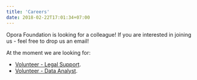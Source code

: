 ```yaml
---
title: 'Careers'
date: 2018-02-22T17:01:34+07:00
---
```


Opora Foundation is looking for a colleague! If you are interested in joining us - feel free to drop us an email!

At the moment we are looking for:

* [Volunteer - Legal Support](/jobs/legal-support).
* [Volunteer - Data Analyst](/jobs/data-analyst).
